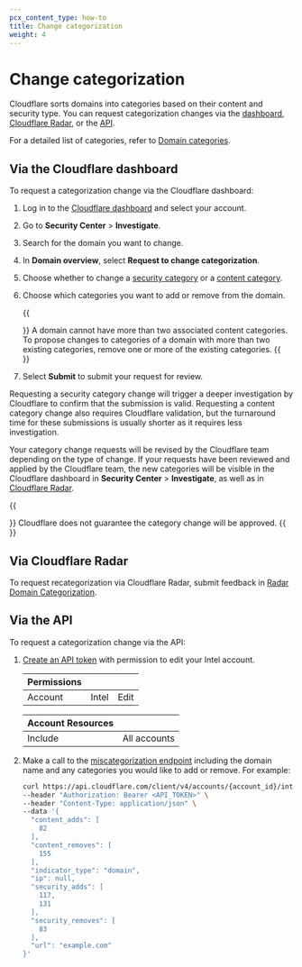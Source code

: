 ```yaml
---
pcx_content_type: how-to
title: Change categorization
weight: 4
---
```


# Change categorization

Cloudflare sorts domains into categories based on their content and security type. You can request categorization changes via the [dashboard](#via-the-cloudflare-dashboard), [Cloudflare Radar](#via-cloudflare-radar), or the [API](#via-the-api).

For a detailed list of categories, refer to [Domain categories](/cloudflare-one/policies/gateway/domain-categories/).

## Via the Cloudflare dashboard

To request a categorization change via the Cloudflare dashboard:

1. Log in to the [Cloudflare dashboard](https://dash.cloudflare.com/) and select your account.
2. Go to **Security Center** > **Investigate**.
3. Search for the domain you want to change.
4. In **Domain overview**, select **Request to change categorization**.
5. Choose whether to change a [security category](/cloudflare-one/policies/gateway/domain-categories/#security-categories) or a [content category](/cloudflare-one/policies/gateway/domain-categories/#content-categories).
6. Choose which categories you want to add or remove from the domain.

   {{<Aside type="note" header="Content category limit">}}
   A domain cannot have more than two associated content categories. To propose changes to categories of a domain with more than two existing categories, remove one or more of the existing categories.
   {{</Aside>}}

7. Select **Submit** to submit your request for review.

Requesting a security category change will trigger a deeper investigation by Cloudflare to confirm that the submission is valid. Requesting a content category change also requires Cloudflare validation, but the turnaround time for these submissions is usually shorter as it requires less investigation.

Your category change requests will be revised by the Cloudflare team depending on the type of change. If your requests have been reviewed and applied by the Cloudflare team, the new categories will be visible in the Cloudflare dashboard in **Security Center** > **Investigate**, as well as in [Cloudflare Radar](https://radar.cloudflare.com/).

{{<Aside type="warning">}}
Cloudflare does not guarantee the category change will be approved.
{{</Aside>}}

## Via Cloudflare Radar

To request recategorization via Cloudflare Radar, submit feedback in [Radar Domain Categorization](https://radar.cloudflare.com/domains/feedback).

## Via the API

To request a categorization change via the API:

1. [Create an API token](/fundamentals/api/get-started/create-token/) with permission to edit your Intel account.

    | **Permissions** |       |      |
    | --------------- | ----- | ---- |
    | Account         | Intel | Edit |

    | **Account Resources** |              |
    | --------------------- | ------------ |
    | Include               | All accounts |

2. Make a call to the [miscategorization endpoint](/api/operations/miscategorization-create-miscategorization) including the domain name and any categories you would like to add or remove. For example:

    ```bash
    curl https://api.cloudflare.com/client/v4/accounts/{account_id}/intel/miscategorization> \
    --header "Authorization: Bearer <API_TOKEN>" \
    --header "Content-Type: application/json" \
    --data '{
      "content_adds": [
        82
      ],
      "content_removes": [
        155
      ],
      "indicator_type": "domain",
      "ip": null,
      "security_adds": [
        117,
        131
      ],
      "security_removes": [
        83
      ],
      "url": "example.com"
    }'
    ```
